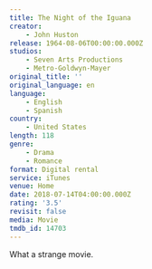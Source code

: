 ```yaml
---
title: The Night of the Iguana
creator:
    - John Huston
release: 1964-08-06T00:00:00.000Z
studios:
    - Seven Arts Productions
    - Metro-Goldwyn-Mayer
original_title: ''
original_language: en
language:
    - English
    - Spanish
country:
    - United States
length: 118
genre:
    - Drama
    - Romance
format: Digital rental
service: iTunes
venue: Home
date: 2018-07-14T04:00:00.000Z
rating: '3.5'
revisit: false
media: Movie
tmdb_id: 14703
---
```


What a strange movie.
